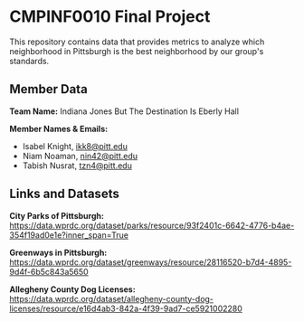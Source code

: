 # CMPINF0010 Final Project


This repository contains data that provides metrics to analyze which neighborhood in Pittsburgh is the best neighborhood by our group's standards.


## Member Data
**Team Name:** Indiana Jones But The Destination Is Eberly Hall

**Member Names & Emails:**
- Isabel Knight, ikk8@pitt.edu  
- Niam Noaman, nin42@pitt.edu  
- Tabish Nusrat, tzn4@pitt.edu  


## Links and Datasets

**City Parks of Pittsburgh:**  
https://data.wprdc.org/dataset/parks/resource/93f2401c-6642-4776-b4ae-354f19ad0e1e?inner_span=True

**Greenways in Pittsburgh:**  
https://data.wprdc.org/dataset/greenways/resource/28116520-b7d4-4895-9d4f-6b5c843a5650

**Allegheny County Dog Licenses:**  
https://data.wprdc.org/dataset/allegheny-county-dog-licenses/resource/e16d4ab3-842a-4f39-9ad7-ce5921002280
